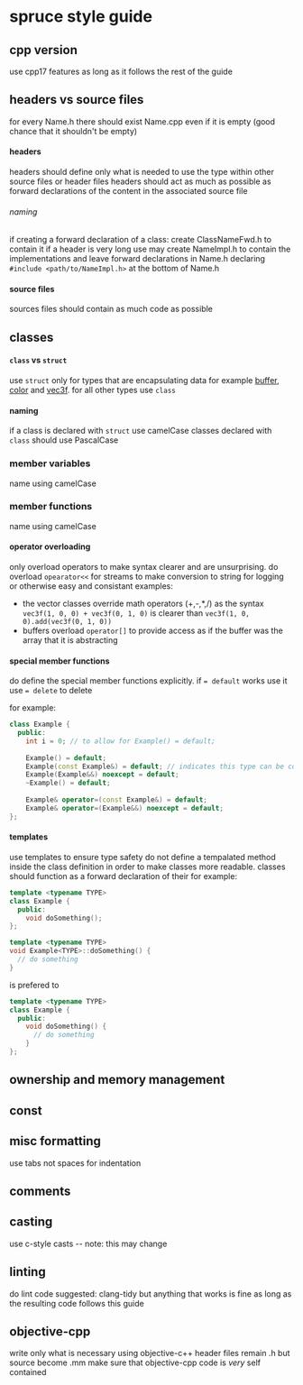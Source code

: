 # spruce style guide

## cpp version
use cpp17 features as long as it follows the rest of the guide 

## headers vs source files

for every Name.h there should exist Name.cpp even if it is empty (good chance that it shouldn't be empty)

#### headers
headers should define only what is needed to use the type within other source files or header files
headers should act as much as possible as forward declarations of the content in the associated source file

###### naming
if creating a forward declaration of a class: create ClassNameFwd.h to contain it
if a header is very long use may create NameImpl.h to contain the implementations and leave forward declarations in Name.h declaring ```#include <path/to/NameImpl.h>``` at the bottom of Name.h

#### source files
sources files should contain as much code as possible

## classes

#### ```class``` vs ```struct```

use 
```struct``` only for types that are encapsulating data
for example [buffer](core/src/memory/buffer.h), [color](core/src/graphics/color.h) and [vec3f](core/src/math/vec/vec3f.h).
for all other types use ```class```

#### naming
if a class is declared with ```struct``` use camelCase classes declared with ```class``` should use PascalCase

### member variables
name using camelCase

### member functions
name using camelCase

#### operator overloading
only overload operators to make syntax clearer and are unsurprising.
do overload ```opearator<<``` for streams to make conversion to string for logging or otherwise easy and consistant 
examples:
- the vector classes override math operators (+,-,\*,/) as the syntax ```vec3f(1, 0, 0) + vec3f(0, 1, 0)``` is clearer than ```vec3f(1, 0, 0).add(vec3f(0, 1, 0))```
- buffers overload ```operator[]``` to provide access as if the buffer was the array that it is abstracting

#### special member functions

do define the special member functions explicitly.
if ```= default``` works use it
use ```= delete``` to delete

for example:
```cpp
class Example {
  public:
    int i = 0; // to allow for Example() = default;
  
    Example() = default;
    Example(const Example&) = default; // indicates this type can be copied, note: no variable name required as it is defaulted
    Example(Example&&) noexcept = default;
    ~Example() = default;
  
    Example& operator=(const Example&) = default;
    Example& operator=(Example&&) noexcept = default;
};
```


#### templates
use templates to ensure type safety
do not define a tempalated method inside the class definition in order to make classes more readable. classes should function as a forward declaration of their 
for example:
```cpp
template <typename TYPE>
class Example {
  public:
    void doSomething();
};

template <typename TYPE>
void Example<TYPE>::doSomething() {
  // do something
}
```
is prefered to
```cpp
template <typename TYPE>
class Example {
  public:
    void doSomething() {
      // do something
    }
};
```

## ownership and memory management

## const

## misc formatting
use tabs not spaces for indentation

## comments

## casting
use c-style casts -- note: this may change

## linting
do lint code
suggested: clang-tidy
but anything that works is fine as long as the resulting code follows this guide

## objective-cpp
write only what is necessary using objective-c++
header files remain .h but source become .mm
make sure that objective-cpp code is _very_ self contained
